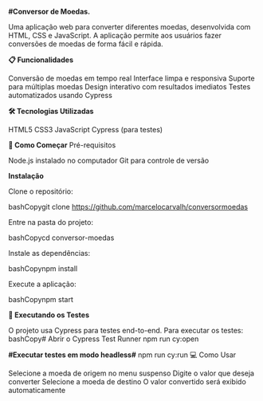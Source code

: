 **#Conversor de Moedas.**

Uma aplicação web para converter diferentes moedas, desenvolvida com HTML, CSS e JavaScript. A aplicação permite aos usuários fazer conversões de moedas de forma fácil e rápida.

**📋 Funcionalidades**

Conversão de moedas em tempo real
Interface limpa e responsiva
Suporte para múltiplas moedas
Design interativo com resultados imediatos
Testes automatizados usando Cypress

**🛠️ Tecnologias Utilizadas**

HTML5
CSS3
JavaScript
Cypress (para testes)


**🚀 Como Começar**
Pré-requisitos

Node.js instalado no computador
Git para controle de versão


**Instalação**

Clone o repositório:

bashCopygit clone https://github.com/marcelocarvalh/conversormoedas

Entre na pasta do projeto:

bashCopycd conversor-moedas

Instale as dependências:

bashCopynpm install

Execute a aplicação:

bashCopynpm start

**🧪 Executando os Testes**

O projeto usa Cypress para testes end-to-end. Para executar os testes:
bashCopy# Abrir o Cypress Test Runner
npm run cy:open

**#Executar testes em modo headless#**
npm run cy:run
💻 Como Usar

Selecione a moeda de origem no menu suspenso
Digite o valor que deseja converter
Selecione a moeda de destino
O valor convertido será exibido automaticamente
